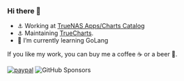 ### Hi there 👋

- ⚓ Working at [TrueNAS Apps/Charts Catalog](https://github.com/truenas/charts)
- ⚓ Maintaining [TrueCharts](https://github.com/truecharts/library-charts). 
- 🌱 I’m currently learning GoLang

If you like my work, you can buy me a coffee ☕ or a beer 🍺.

[![paypal](https://img.shields.io/badge/Donate-PayPal-blue?style=for-the-badge&logo=paypal)](https://www.paypal.com/donate?hosted_button_id=FAC92A294YPRS)
![GitHub Sponsors](https://img.shields.io/github/sponsors/stavros-k?style=for-the-badge&logo=github)

<!--
**stavros-k/stavros-k** is a ✨ _special_ ✨ repository because its `README.md` (this file) appears on your GitHub profile.

Here are some ideas to get you started:

- 🔭 I’m currently working on ...

- 👯 I’m looking to collaborate on ...
- 🤔 I’m looking for help with ...
- 💬 Ask me about ...
- 📫 How to reach me: ...
- 😄 Pronouns: ...
- ⚡ Fun fact: ...
-->
